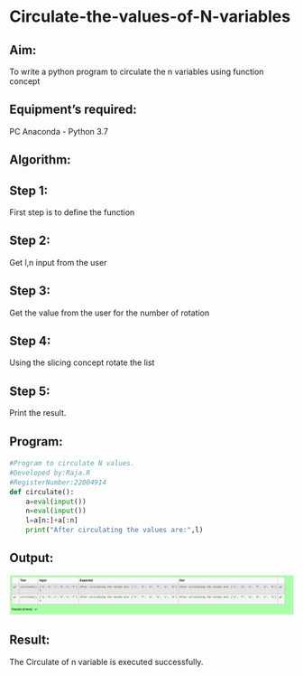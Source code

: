 # Circulate-the-values-of-N-variables
## Aim:
To write a python program to circulate the n variables using function concept
## Equipment’s required:
PC
Anaconda - Python 3.7
## Algorithm: 
## Step 1: 
First step is to define the function
## Step 2: 
Get l,n input from the user
## Step 3: 
Get the value from the user for the number of rotation
## Step 4: 
Using the slicing concept rotate the list
## Step 5: 
Print the result.
## Program:
``` Python
#Program to circulate N values.
#Developed by:Raja.R 
#RegisterNumber:22004914
def circulate():
    a=eval(input())
    n=eval(input())
    l=a[n:]+a[:n]
    print("After circulating the values are:",l)
```
## Output:
!['output'](/Screenshot%20from%202023-01-07%2022-11-34.png)
## Result:
The Circulate of n variable is executed successfully.